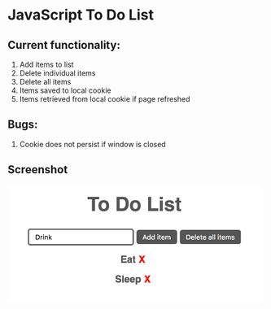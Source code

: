# JavaScript To Do List

## Current functionality:

1. Add items to list
2. Delete individual items
3. Delete all items
4. Items saved to local cookie
5. Items retrieved from local cookie if page refreshed

## Bugs:

1. Cookie does not persist if window is closed

## Screenshot

![Screenshot of tool](https://github.com/aaa2016/js-to-do-list/blob/master/screenshot.png)